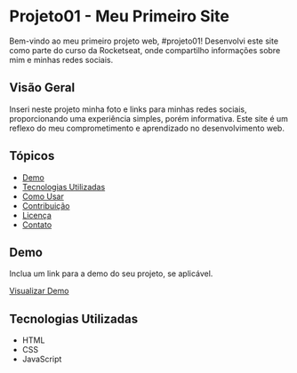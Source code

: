 # Projeto01 - Meu Primeiro Site

Bem-vindo ao meu primeiro projeto web, #projeto01! Desenvolvi este site como parte do curso da Rocketseat, onde compartilho informações sobre mim e minhas redes sociais.

## Visão Geral

Inseri neste projeto minha foto e links para minhas redes sociais, proporcionando uma experiência simples, porém informativa. Este site é um reflexo do meu comprometimento e aprendizado no desenvolvimento web.

## Tópicos

- [Demo](#demo)
- [Tecnologias Utilizadas](#tecnologias)
- [Como Usar](#uso)
- [Contribuição](#contribuição)
- [Licença](#licença)
- [Contato](#contato)

## Demo

Inclua um link para a demo do seu projeto, se aplicável.

[Visualizar Demo](https://rafoxx.github.io/projeto01/)

## Tecnologias Utilizadas

- HTML
- CSS
- JavaScript




